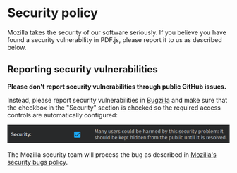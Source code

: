 # Security policy

Mozilla takes the security of our software seriously. If you believe you have found a security vulnerability in PDF.js, please report it to us as described below.

## Reporting security vulnerabilities

**Please don't report security vulnerabilities through public GitHub issues.**

Instead, please report security vulnerabilities in [Bugzilla](https://bugzilla.mozilla.org/enter_bug.cgi?product=Firefox&component=PDF%20Viewer&groups=firefox-core-security) and make sure that the checkbox in the "Security" section is checked so the required access controls are automatically configured:

![Security checkbox](security.png)

The Mozilla security team will process the bug as described in [Mozilla's security bugs policy](https://www.mozilla.org/en-US/about/governance/policies/security-group/bugs).
